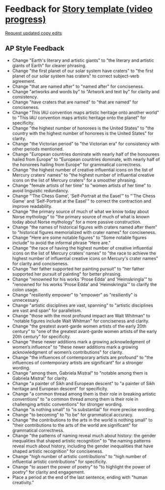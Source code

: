 # Feedback for [Story template (video progress)](https://chilinhhovo.github.io/Mercury/)

[Request updated copy edits](https://github.com/jsoma/data-studio-projects-2024/issues/new/choose)

## AP Style Feedback

- Change "Earth's literary and artistic giants" to "the literary and artistic giants of Earth" for clearer phrasing.
- Change "the first planet of our solar system have craters" to "the first planet of our solar system has craters" to correct subject-verb agreement.
- Change "that are named after" to "named after" for conciseness.
- Change "artworks and words by" to "Artwork and text by" for clarity and consistency.
- Change "have craters that are named" to "that are named" for conciseness.
- Change "This IAU convention maps artistic heritage onto another world" to "This IAU convention maps artistic heritage onto the planet" for specificity.
- Change "the highest number of honorees is the United States" to "the country with the highest number of honorees is the United States" for clarity.
- Change "the Victorian period" to "the Victorian era" for consistency with other periods mentioned.
- Change "European countries dominate with nearly half of the honourees hailed from Europe" to "European countries dominate, with nearly half of the honorees hailing from Europe" for grammatical correctness.
- Change "the highest number of creative influential icons on the list of Mercury craters’ names" to "the highest number of influential creative icons on the list of Mercury craters" for a smoother phrasing.
- Change "female artists of her time" to "women artists of her time" to avoid linguistic redundancy.
- Change “‘The Chess Game’, ‘Self-Portrait at the Easel’" to "'The Chess Game' and 'Self-Portrait at the Easel'" to correct the contraction and improve readability.
- Change "the primary source of much of what we know today about Norse mythology" to "the primary source of much of what is known today about Norse mythology" for a more passive construction.
- Change "the names of historical figures with craters named after them" to "historical figures memorialized with crater names" for conciseness.
- Change "Here are some notable figures" to "Some notable figures include" to avoid the informal phrase "Here are."
- Change "the race of having the highest number of creative influential icons on the list of Mercury craters’ names" to "the race to achieve the highest number of influential creative icons on Mercury's crater names" for clarity and conciseness.
- Change "her father supported her painting pursuit" to "her father supported her pursuit of painting" for better phrasing.
- Change "renowned for his works 'Prose Edda' and 'Heimskringla'" to "renowned for his works 'Prose Edda' and 'Heimskringla'" to clarify the colon usage.
- Change "resiliently empower" to "empower" as "resiliently" is unnecessary.
- Change "artistic disciplines are vast, spanning" to "artistic disciplines are vast and span" for parallelism.
- Change "those with the most profound impact are Walt Whitman" to "notable figures include Walt Whitman" for conciseness and clarity.
- Change "the greatest avant-garde women artists of the early 20th century" to "one of the greatest avant-garde women artists of the early 20th century" for specificity.
- Change "these newer additions mark a growing acknowledgment of women’s influence" to "these newer additions mark a growing acknowledgment of women’s contributions" for clarity.
- Change "the influences of contemporary artists are profound" to "the influences of contemporary artists are significant" for a stronger wording.
- Change "among them, Gabriela Mistral" to "notable among them is Gabriela Mistral" for clarity.
- Change "a painter of Sikh and European descent" to "a painter of Sikh heritage and European descent" for specificity.
- Change "a common thread among them is their role in breaking artistic conventions" to "a common thread among them is their role in challenging artistic conventions" for stronger wording.
- Change "is nothing small" to "is substantial" for more precise wording.
- Change "to becoming" to "to be" for grammatical accuracy.
- Change "the contributions to the arts in the world is nothing small" to "their contributions to the arts of the world are significant" for grammatical correctness.
- Change "the patterns of naming reveal much about history: the gender inequalities that shaped artistic recognition" to "the naming patterns reveal much about history, including the gender inequalities that have shaped artistic recognition" for conciseness.
- Change "high number of artistic contributions" to "high number of influential artistic contributions" for specificity.  
- Change "to assert the power of poetry" to "to highlight the power of poetry" for clarity and engagement.
- Place a period at the end of the last sentence, ending with "human creativity."